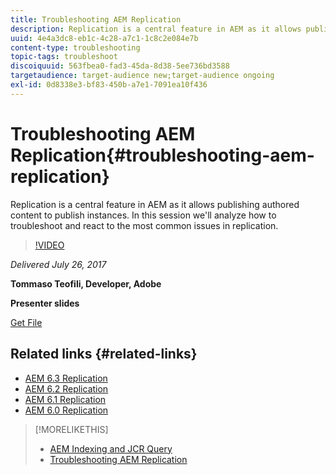 ```yaml
---
title: Troubleshooting AEM Replication
description: Replication is a central feature in AEM as it allows publishing authored content to publish instances. In this session we'll analyze how to troubleshoot and react to the most common issues in replication.
uuid: 4e4a3dc8-eb1c-4c28-a7c1-1c8c2e084e7b
content-type: troubleshooting
topic-tags: troubleshoot
discoiquuid: 563fbea0-fad3-45da-8d38-5ee736bd3588
targetaudience: target-audience new;target-audience ongoing
exl-id: 0d8338e3-bf83-450b-a7e1-7091ea10f436
---
```

# Troubleshooting AEM Replication{#troubleshooting-aem-replication}

Replication is a central feature in AEM as it allows publishing authored content to publish instances. In this session we'll analyze how to troubleshoot and react to the most common issues in replication.

>[!VIDEO](https://video.tv.adobe.com/v/19282/?quality=9)

*Delivered July 26, 2017*

**Tommaso Teofili, Developer, Adobe**

**Presenter slides**

[Get File](assets/aem-gems-troubleshooting-aem-replication.pdf)

## Related links {#related-links}

* [AEM 6.3 Replication](https://docs.adobe.com/docs/en/aem/6-3/deploy/configuring/replication.html)
* [AEM 6.2 Replication](https://docs.adobe.com/docs/en/aem/6-2/deploy/configuring/replication.html)
* [AEM 6.1 Replication](https://docs.adobe.com/docs/en/aem/6-1/deploy/configuring/replication.html)
* [AEM 6.0 Replication](https://docs.adobe.com/docs/en/aem/6-0/deploy/configuring/replication.html)

>[!MORELIKETHIS]
>
>* [AEM Indexing and JCR Query](aem-indexing-jcr-query.md)
>* [Troubleshooting AEM Replication](aem-troubleshooting-aem-replication.md)
<!-- >>* [Adobe Experience Manager: AEM 6.x Maintenance Tasks](https://helpx.adobe.com/experience-manager/kt/eseminars/ccoo-aem-Aug-register.html) -->
